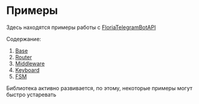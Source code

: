 # Примеры

Здесь находятся примеры работы с [FloriaTelegramBotAPI](https://github.com/FloriaProduction/FloriaTelegramBotAPI)

Содержание:

1. [Base](https://github.com/FloriaProduction/FloriaTelegramBotAPI/tree/main/Examples/Base)
1. [Router](https://github.com/FloriaProduction/FloriaTelegramBotAPI/tree/main/Examples/Router)
1. [Middleware](https://github.com/FloriaProduction/FloriaTelegramBotAPI/tree/main/Examples/Middleware)
1. [Keyboard](https://github.com/FloriaProduction/FloriaTelegramBotAPI/tree/main/Examples/Keyboard)
1. [FSM](https://github.com/FloriaProduction/FloriaTelegramBotAPI/tree/main/Examples/FSM)

Библиотека активно развивается, по этому, некоторые примеры могут быстро устаревать

